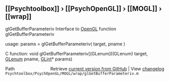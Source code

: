 ## [[Psychtoolbox]] &#8250; [[PsychOpenGL]] &#8250; [[MOGL]] &#8250; [[wrap]]

glGetBufferParameteriv  Interface to [OpenGL](OpenGL) function glGetBufferParameteriv  
  
usage:  params = glGetBufferParameteriv( target, pname )  
  
C function:  void glGetBufferParameteriv[(GLenum]((GLenum) target, [GLenum](GLenum) pname, [GLint](GLint)\* params)  




<div class="code_header" style="text-align:right;">
  <span style="float:left;">Path&nbsp;&nbsp;</span> <span class="counter">Retrieve <a href=
  "https://raw.github.com/Psychtoolbox-3/Psychtoolbox-3/beta/Psychtoolbox/PsychOpenGL/MOGL/wrap/glGetBufferParameteriv.m">current version from GitHub</a> | View <a href=
  "https://github.com/Psychtoolbox-3/Psychtoolbox-3/commits/beta/Psychtoolbox/PsychOpenGL/MOGL/wrap/glGetBufferParameteriv.m">changelog</a></span>
</div>
<div class="code">
  <code>Psychtoolbox/PsychOpenGL/MOGL/wrap/glGetBufferParameteriv.m</code>
</div>

